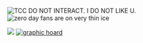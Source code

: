![TCC DO NOT INTERACT. I DO NOT LIKE U.](https://file.garden/ZwJJ__yFCBBq7Txo/cooltext467844879096049.gif)
![zero day fans are on very thin ice](https://file.garden/ZwJJ__yFCBBq7Txo/cooltext467844798137236.gif)

![](https://64.media.tumblr.com/10a34d9aaf866a4cbb0bc76e2591b5eb/944a888989f9d9d9-f9/s2048x3072/d8f9e0098c377b8c9bb93d1f49d6fb8a048bba67.png)
[![graphic hoard](https://file.garden/ZwJJ__yFCBBq7Txo/graphichoard.png)](https://rentry.co/dudes-stamp-hoard)






